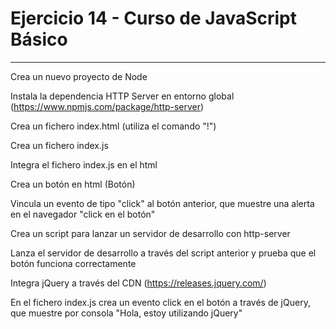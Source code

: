 # Ejercicio 14 - Curso de JavaScript Básico

---

Crea un nuevo proyecto de Node

Instala la dependencia HTTP Server en entorno global (https://www.npmjs.com/package/http-server)

Crea un fichero index.html (utiliza el comando "!")

Crea un fichero index.js

Integra el fichero index.js en el html

Crea un botón en html (Botón)

Vincula un evento de tipo "click" al botón anterior, que muestre una alerta en el navegador "click en el botón"

Crea un script para lanzar un servidor de desarrollo con http-server

Lanza el servidor de desarrollo a través del script anterior y prueba que el botón funciona correctamente

Integra jQuery a través del CDN (https://releases.jquery.com/)

En el fichero index.js crea un evento click en el botón a través de jQuery, que muestre por consola "Hola, estoy utilizando jQuery"
